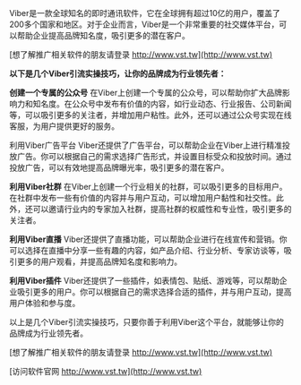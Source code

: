 Viber是一款全球知名的即时通讯软件，它在全球拥有超过10亿的用户，覆盖了200多个国家和地区。对于企业而言，Viber是一个非常重要的社交媒体平台，可以帮助企业提高品牌知名度，吸引更多的潜在客户。

[想了解推广相关软件的朋友请登录 http://www.vst.tw](http://www.vst.tw)

**以下是几个Viber引流实操技巧，让你的品牌成为行业领先者：**

**创建一个专属的公众号**
在Viber上创建一个专属的公众号，可以帮助你扩大品牌影响力和知名度。在公众号中发布有价值的内容，如行业动态、行业报告、公司新闻等，可以吸引更多的关注者，并增加用户粘性。此外，还可以通过公众号实现在线客服，为用户提供更好的服务。

利用Viber广告平台
Viber还提供了广告平台，可以帮助企业在Viber上进行精准投放广告。你可以根据自己的需求选择广告形式，并设置目标受众和投放时间。通过投放广告，可以有效地提高品牌曝光率，吸引更多的潜在客户。

**利用Viber社群**
在Viber上创建一个行业相关的社群，可以吸引更多的目标用户。在社群中发布一些有价值的内容并与用户互动，可以增加用户黏性和社交性。此外，还可以邀请行业内的专家加入社群，提高社群的权威性和专业性，吸引更多的关注者。

**利用Viber直播**
Viber还提供了直播功能，可以帮助企业进行在线宣传和营销。你可以选择在直播中分享一些有趣的内容，如产品介绍、行业分析、专家访谈等，吸引更多的用户观看，并提高品牌知名度和影响力。

**利用Viber插件**
Viber还提供了一些插件，如表情包、贴纸、游戏等，可以帮助企业吸引更多的用户。你可以根据自己的需求选择合适的插件，并与用户互动，提高用户体验和参与度。

以上是几个Viber引流实操技巧，只要你善于利用Viber这个平台，就能够让你的品牌成为行业领先者。

[想了解推广相关软件的朋友请登录 http://www.vst.tw](http://www.vst.tw)


[访问软件官网 http://www.vst.tw](http://www.vst.tw)
